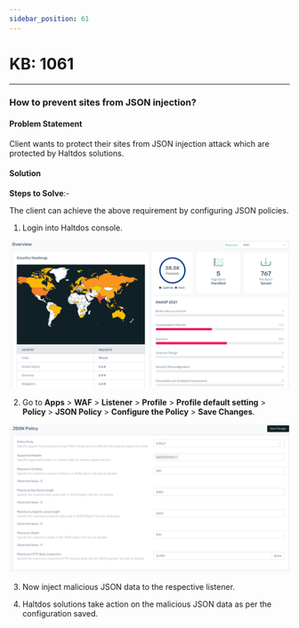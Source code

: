 ```yaml
---
sidebar_position: 61
---
```


# KB: 1061

---

### **How to prevent sites from JSON injection?**

#### **Problem Statement**

Client wants to protect their sites from JSON injection attack which are protected by Haltdos solutions.

#### **Solution**

**Steps to Solve**:-

The client can achieve the above requirement by configuring JSON policies.

1. Login into Haltdos console.

![kb-1061](/img/waf/v8/kb/kb_1061_overview.png)

2. Go to **Apps** > **WAF** > **Listener** > **Profile** > **Profile default setting** > **Policy** > **JSON Policy**  > **Configure the Policy** > **Save Changes**.

![kb-1061](/img/waf/v8/kb/kb_1061_json_policy.png)

3. Now inject malicious JSON data to the respective listener.

4. Haltdos solutions take action on the malicious JSON data as per the configuration saved. 

